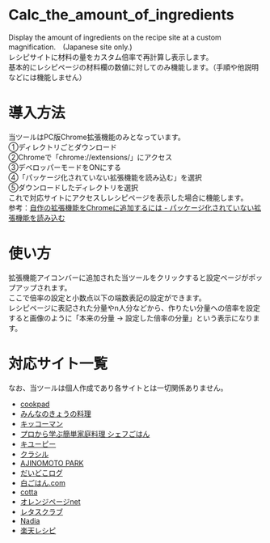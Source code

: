 # Calc_the_amount_of_ingredients

Display the amount of ingredients on the recipe site at a custom magnification.　(Japanese site only.)  
レシピサイトに材料の量をカスタム倍率で再計算し表示します。  
基本的にレシピページの材料欄の数値に対してのみ機能します。（手順や他説明などには機能しません）  

# 導入方法
当ツールはPC版Chrome拡張機能のみとなっています。  
①ディレクトリごとダウンロード  
②Chromeで「chrome://extensions/」にアクセス  
③デベロッパーモードをONにする  
④「パッケージ化されていない拡張機能を読み込む」を選択  
⑤ダウンロードしたディレクトリを選択  
これで対応サイトにアクセスしレシピページを表示した場合に機能します。  
参考：[自作の拡張機能をChromeに追加するには - パッケージ化されていない拡張機能を読み込む](http://reviews.f-tools.net/Add-On/Jisaku-Tuika.html#Reading)  

# 使い方
拡張機能アイコンバーに追加された当ツールをクリックすると設定ページがポップアップされます。  
ここで倍率の設定と小数点以下の端数表記の設定ができます。  
レシピページに表記された分量やn人分などから、作りたい分量への倍率を設定すると画像のように「本来の分量 → 設定した倍率の分量」という表示になります。  

# 対応サイト一覧
なお、当ツールは個人作成であり各サイトとは一切関係ありません。
- [cookpad](https://cookpad.com/)
- [みんなのきょうの料理](https://www.kyounoryouri.jp/)
- [キッコーマン](https://www.kikkoman.co.jp/)
- [プロから学ぶ簡単家庭料理 シェフごはん](https://chefgohan.gnavi.co.jp/)
- [キユーピー](https://www.kewpie.co.jp/)
- [クラシル](https://www.kurashiru.com/)
- [AJINOMOTO PARK](https://park.ajinomoto.co.jp/top/)
- [だいどこログ](https://daidokolog.pal-system.co.jp/)
- [白ごはん.com](https://www.sirogohan.com/)
- [cotta](https://www.cotta.jp/)
- [オレンジページnet](https://www.orangepage.net/)
- [レタスクラブ](https://www.lettuceclub.net/)
- [Nadia](https://oceans-nadia.com/)
- [楽天レシピ](https://recipe.rakuten.co.jp/)
